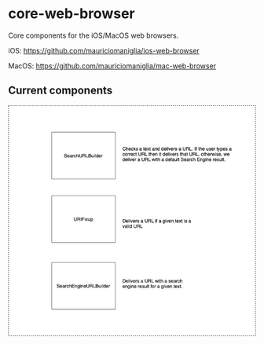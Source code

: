 # core-web-browser

Core components for the iOS/MacOS web browsers. 

iOS: https://github.com/mauriciomaniglia/ios-web-browser

MacOS: https://github.com/mauriciomaniglia/mac-web-browser

## Current components
![Current components](core-web-view-diagram.jpg)

